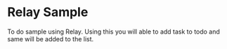 # Relay Sample 

To do sample using Relay. Using this you will able to add task to todo and same will be added to the list.

